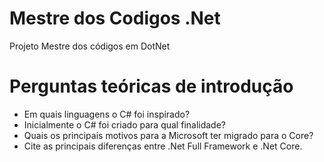 # Mestre dos Codigos .Net

Projeto Mestre dos códigos em DotNet

# Perguntas teóricas de introdução
- Em quais linguagens o C# foi inspirado?
- Inicialmente o C# foi criado para qual finalidade?
- Quais os principais motivos para a Microsoft ter migrado para o Core?
- Cite as principais diferenças entre .Net Full Framework e .Net Core.
